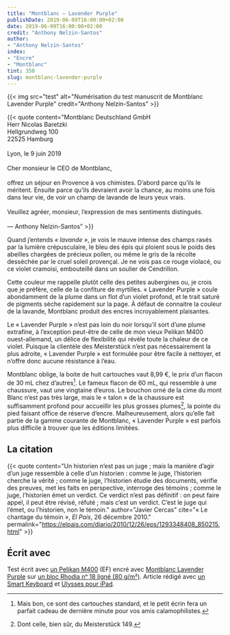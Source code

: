 ```yaml
---
title: "Montblanc — Lavender Purple"
publishDate: 2019-06-09T16:00:00+02:00
date: 2019-06-09T16:00:00+02:00
credit: "Anthony Nelzin-Santos"
author:
- "Anthony Nelzin-Santos"
index:
- "Encre"
- "Montblanc"
tint: 350
slug: montblanc-lavender-purple
---
```


{{< img src="test" alt="Numérisation du test manuscrit de Montblanc Lavender Purple" credit="Anthony Nelzin-Santos" >}}

{{< quote content="Montblanc Deutschland GmbH<br/>Herr Nicolas Baretzki<br/>Hellgrundweg 100<br/>22525 Hamburg<br/><br/>Lyon, le 9 juin 2019<br/><br/>Cher monsieur le CEO de Montblanc,<br/><br/>offrez un séjour en Provence à vos chimistes. D’abord parce qu’ils le méritent. Ensuite parce qu’ils devraient avoir la chance, au moins une fois dans leur vie, de voir un champ de lavande de leurs yeux vrais.<br/><br/>Veuillez agréer, monsieur, l’expression de mes sentiments distingués.<br/><br/>— Anthony Nelzin-Santos" >}}

Quand j’entends *« lavande »*, je vois le mauve intense des champs rasés par la lumière crépusculaire, le bleu des épis qui ploient sous le poids des abeilles chargées de précieux pollen, ou même le gris de la récolte desséchée par le cruel soleil provençal. Je ne vois pas ce rouge violacé, ou ce violet cramoisi, embouteillé dans un soulier de Cendrillon.

Cette couleur me rappelle plutôt celle des petites aubergines ou, je crois que je préfère, celle de la confiture de myrtilles. « Lavender Purple » coule abondamment de la plume dans un flot d’un violet profond, et le trait saturé de pigments sèche rapidement sur la page. À défaut de connaitre la couleur de la lavande, Montblanc produit des encres incroyablement plaisantes.

Le « Lavender Purple » n’est pas loin du noir lorsqu’il sort d’une plume extrafine, à l’exception peut-être de celle de mon vieux Pelikan M400 ouest-allemand, un délice de flexibilité qui révèle toute la chaleur de ce violet. Puisque la clientèle des Meisterstück n’est pas nécessairement la plus adroite, « Lavender Purple » est formulée pour être facile à nettoyer, et n’offre donc aucune résistance à l’eau.

Montblanc oblige, la boite de huit cartouches vaut 8,99 €, le prix d’un flacon de 30 mL chez d’autres[^1]. Le fameux flacon de 60 mL, qui ressemble à une chaussure, vaut une vingtaine d’euros. Le bouchon orné de la cime du mont Blanc n’est pas très large, mais le « talon » de la chaussure est suffisamment profond pour accueillir les plus grosses plumes[^2], la pointe du pied faisant office de réserve d’encre. Malheureusement, alors qu’elle fait partie de la gamme courante de Montblanc, « Lavender Purple » est parfois plus difficile à trouver que les éditions limitées.

## La citation

{{< quote content="Un historien n’est pas un juge ; mais la manière d’agir d’un juge ressemble à celle d’un historien : comme le juge, l’historien cherche la vérité ; comme le juge, l’historien étudie des documents, vérifie des preuves, met les faits en perspective, interroge des témoins ; comme le juge, l’historien émet un verdict. Ce verdict n’est pas définitif : on peut faire appel, il peut être révisé, réfuté ; mais c’est un verdict. C’est le juge qui l’émet, ou l’historien, non le témoin." author="Javier Cercas" cite="« Le chantage du témoin », *El País*, 26 décembre 2010." permalink="https://elpais.com/diario/2010/12/26/eps/1293348408_850215.html" >}}

## Écrit avec

Test écrit avec [un Pelikan M400](https://amzn.to/2WqlwyY) (EF) encré avec [Montblanc Lavender Purple](https://amzn.to/2WnvEJ6) sur [un bloc Rhodia nᵒ 18 ligné (80 g/m²)](https://amzn.to/2CC0ZDe). Article rédigé avec [un Smart Keyboard](https://amzn.to/3FBVHoM) et [Ulysses pour iPad](https://ulysses.app/).

[^1]: Mais bon, ce sont des cartouches standard, et le petit écrin fera un parfait cadeau de dernière minute pour vos amis calamophilistes.
[^2]: Dont celle, bien sûr, du Meisterstück 149.